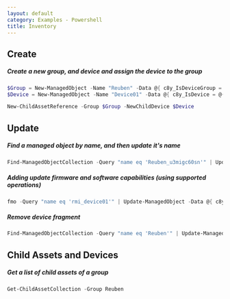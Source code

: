 ```yaml
---
layout: default
category: Examples - Powershell
title: Inventory
---
```


## Create

##### Create a new group, and device and assign the device to the group

```powershell
$Group = New-ManagedObject -Name "Reuben" -Data @{ c8y_IsDeviceGroup = @{} }
$Device = New-ManagedObject -Name "Device01" -Data @{ c8y_IsDevice = @{} }

New-ChildAssetReference -Group $Group -NewChildDevice $Device
```

## Update

##### Find a managed object by name, and then update it's name

```powershell
Find-ManagedObjectCollection -Query "name eq 'Reuben_u3migc60sn'" | Update-ManagedObject -Name "Reuben"
```

##### Adding update firmware and software capabilities (using supported operations)

```powershell
fmo -Query "name eq 'rmi_device01'" | Update-ManagedObject -Data @{ c8y_SupportedOperations = @("c8y_Firmware", "c8y_SoftwareList") }
```


##### Remove device fragment

```powershell
Find-ManagedObjectCollection -Query "name eq 'Reuben'" | Update-ManagedObject -Data @{ c8y_IsDevice = $null }
```



## Child Assets and Devices

##### Get a list of child assets of a group

```powershell
Get-ChildAssetCollection -Group Reuben
```
